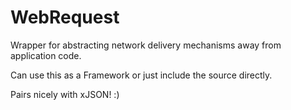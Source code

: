 # WebRequest

Wrapper for abstracting network delivery mechanisms away from application code.

Can use this as a Framework or just include the source directly.

Pairs nicely with xJSON! :)
